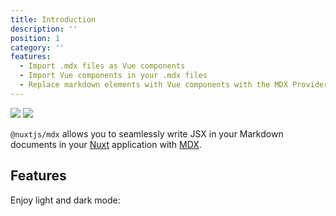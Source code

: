 ```yaml
---
title: Introduction
description: ''
position: 1
category: ''
features:
  - Import .mdx files as Vue components
  - Import Vue components in your .mdx files
  - Replace markdown elements with Vue components with the MDX Provider.
---
```


<img src="/preview.png" class="light-img" />
<img src="/preview-dark.png" class="dark-img" />

`@nuxtjs/mdx` allows you to seamlessly write JSX in your Markdown documents in your [Nuxt](https://nuxtjs.org) application with [MDX](https://mdxjs.com).

## Features

<list :items="features"></list>

<p class="flex items-center">Enjoy light and dark mode:&nbsp;<app-color-switcher class="inline-flex ml-2"></app-color-switcher></p>
